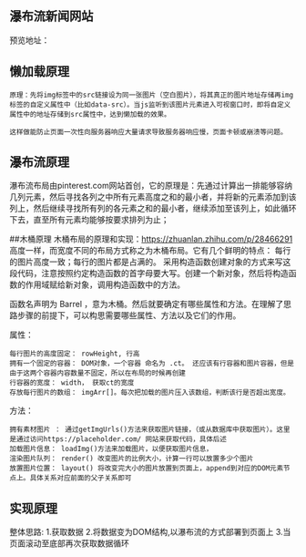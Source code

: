## 瀑布流新闻网站
预览地址：
## 懒加载原理

    原理：先将img标签中的src链接设为同一张图片（空白图片），将其真正的图片地址存储再img标签的自定义属性中（比如data-src）。当js监听到该图片元素进入可视窗口时，即将自定义属性中的地址存储到src属性中，达到懒加载的效果。

    这样做能防止页面一次性向服务器响应大量请求导致服务器响应慢，页面卡顿或崩溃等问题。



## 瀑布流原理
瀑布流布局由pinterest.com网站首创，它的原理是：先通过计算出一排能够容纳几列元素，然后寻找各列之中所有元素高度之和的最小者，并将新的元素添加到该列上，然后继续寻找所有列的各元素之和的最小者，继续添加至该列上，如此循环下去，直至所有元素均能够按要求排列为止；

##木桶原理
木桶布局的原理和实现：https://zhuanlan.zhihu.com/p/28466291
   高度一样，而宽度不同的布局方式称之为木桶布局。它有几个鲜明的特点： 每行的图片高度一致；每行的图片都是占满的。
   采用构造函数创建对象的方式来写这段代码，注意按照约定构造函数的首字母要大写。创建一个新对象，然后将构造函数的作用域赋给新对象，调用构造函数中的方法。

函数名声明为 Barrel ，意为木桶。然后就要确定有哪些属性和方法。在理解了思路步骤的前提下，可以构思需要哪些属性、方法以及它们的作用。

属性：

    每行图片的高度固定： rowHeight, 行高
    拥有一个固定的容器： DOM对象，一个容器 命名为 .ct。 还应该有行容器和图片容器，但是由于这两个容器内容数量不固定，所以在布局的时候再创建
    行容器的宽度： width， 获取ct的宽度
    存放每行图片的数组： imgArr[]。每次把加载的图片压入该数组，判断该行是否超出宽度。

方法：

    拥有素材图片 ： 通过getImgUrls()方法来获取图片链接，（或从数据库中获取图片）。这里是通过访问https://placeholder.com/ 网站来获取代码，具体后述
    加载图片信息： loadImg()方法来加载图片，以便获取图片信息，
    渲染图片队列： render() 改变图片的比例大小，计算一行可以放置多少个图片
    放置图片位置： layout() 将改变完大小的图片放置到页面上，append到对应的DOM元素节点上。具体关系对应前面的父子关系即可


## 实现原理
整体思路:
1.获取数据
2.将数据变为DOM结构,以瀑布流的方式部署到页面上
3.当页面滚动至底部再次获取数据循环